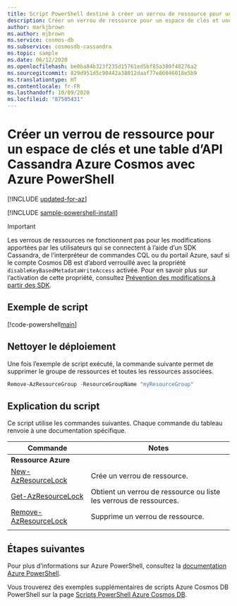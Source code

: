 ```yaml
---
title: Script PowerShell destiné à créer un verrou de ressource pour un espace de clés et une table d’API Cassandra Azure Cosmos
description: Créer un verrou de ressource pour un espace de clés et une table d’API Cassandra Azure Cosmos
author: markjbrown
ms.author: mjbrown
ms.service: cosmos-db
ms.subservice: cosmosdb-cassandra
ms.topic: sample
ms.date: 06/12/2020
ms.openlocfilehash: be0ba84b323f235d15761ed5bf85a380f48276a2
ms.sourcegitcommit: 829d951d5c90442a38012daaf77e86046018e5b9
ms.translationtype: HT
ms.contentlocale: fr-FR
ms.lasthandoff: 10/09/2020
ms.locfileid: "87505431"
---
```

# <a name="create-a-resource-lock-for-azure-cosmos-cassandra-api-keyspace-and-table-using-azure-powershell"></a>Créer un verrou de ressource pour un espace de clés et une table d’API Cassandra Azure Cosmos avec Azure PowerShell

[!INCLUDE [updated-for-az](../../../../../includes/updated-for-az.md)]

[!INCLUDE [sample-powershell-install](../../../../../includes/sample-powershell-install-no-ssh.md)]

> [!IMPORTANT]
> Les verrous de ressources ne fonctionnent pas pour les modifications apportées par les utilisateurs qui se connectent à l’aide d’un SDK Cassandra, de l’interpréteur de commandes CQL ou du portail Azure, sauf si le compte Cosmos DB est d’abord verrouillé avec la propriété `disableKeyBasedMetadataWriteAccess` activée. Pour en savoir plus sur l’activation de cette propriété, consultez [Prévention des modifications à partir des SDK](../../../role-based-access-control.md#prevent-sdk-changes).

## <a name="sample-script"></a>Exemple de script

[!code-powershell[main](../../../../../powershell_scripts/cosmosdb/cassandra/ps-cassandra-lock.ps1 "Create, list, and remove resource locks")]

## <a name="clean-up-deployment"></a>Nettoyer le déploiement

Une fois l’exemple de script exécuté, la commande suivante permet de supprimer le groupe de ressources et toutes les ressources associées.

```powershell
Remove-AzResourceGroup -ResourceGroupName "myResourceGroup"
```

## <a name="script-explanation"></a>Explication du script

Ce script utilise les commandes suivantes. Chaque commande du tableau renvoie à une documentation spécifique.

| Commande | Notes |
|---|---|
|**Ressource Azure**| |
| [New-AzResourceLock](https://docs.microsoft.com/powershell/module/az.resources/new-azresourcelock) | Crée un verrou de ressource. |
| [Get-AzResourceLock](https://docs.microsoft.com/powershell/module/az.resources/get-azresourcelock) | Obtient un verrou de ressource ou liste les verrous de ressources. |
| [Remove-AzResourceLock](https://docs.microsoft.com/powershell/module/az.resources/remove-azresourcelock) | Supprime un verrou de ressource. |
|||

## <a name="next-steps"></a>Étapes suivantes

Pour plus d’informations sur Azure PowerShell, consultez la [documentation Azure PowerShell](https://docs.microsoft.com/powershell/).

Vous trouverez des exemples supplémentaires de scripts Azure Cosmos DB PowerShell sur la page [Scripts PowerShell Azure Cosmos DB](../../../powershell-samples.md).